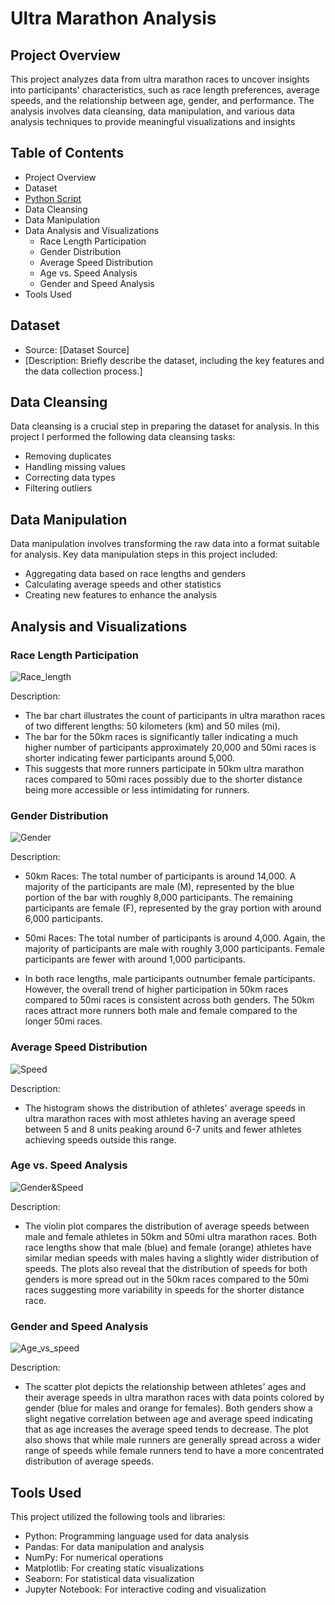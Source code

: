 # Ultra Marathon Analysis

## Project Overview

This project analyzes data from ultra marathon races to uncover insights into participants' characteristics, such as race length preferences, average speeds, and the relationship between age, gender, and performance. The analysis involves data cleansing, data manipulation, and various data analysis techniques to provide meaningful visualizations and insights

## Table of Contents
 - Project Overview
 - Dataset 
 - [Python Script](analysis.ipynb)
 - Data Cleansing
 - Data Manipulation
 - Data Analysis and Visualizations
    - Race Length Participation
    - Gender Distribution
    - Average Speed Distribution
    - Age vs. Speed Analysis
    - Gender and Speed Analysis
 - Tools Used


 ## Dataset
 - Source: [Dataset Source]
 - [Description: Briefly describe the dataset, including the key features and the data collection process.] 


 ## Data Cleansing
Data cleansing is a crucial step in preparing the dataset for analysis. In this project I performed the following data cleansing tasks:

 - Removing duplicates
 - Handling missing values
 - Correcting data types
 - Filtering outliers

 ## Data Manipulation
Data manipulation involves transforming the raw data into a format suitable for analysis. Key data manipulation steps in this project included:

 - Aggregating data based on race lengths and genders
 - Calculating average speeds and other statistics
 - Creating new features to enhance the analysis

## Analysis and Visualizations

### Race Length Participation
![Race_length](assets\Race_Length.png)


Description: 
 - The bar chart illustrates the count of participants in ultra marathon races of two different lengths: 50 kilometers (km) and 50 miles (mi).
 - The bar for the 50km races is significantly taller indicating a much higher number of participants approximately 20,000 and 50mi races is shorter indicating fewer participants around 5,000. 
 - This suggests that more runners participate in 50km ultra marathon races compared to 50mi races possibly due to the shorter distance being more accessible or less intimidating for runners.

### Gender Distribution
![Gender](assets\Gender.png)
   
Description: 
 - 50km Races: The total number of participants is around 14,000. A majority of the participants are male (M), represented by the blue portion of the bar with roughly 8,000 participants. The remaining participants are female (F), represented by the gray portion with around 6,000 participants.

 - 50mi Races: The total number of participants is around 4,000. Again, the majority of participants are male with roughly 3,000 participants. Female participants are fewer with around 1,000 participants.

 - In both race lengths, male participants outnumber female participants. However, the overall trend of higher participation in 50km races compared to 50mi races is consistent across both genders. The 50km races attract more runners both male and female compared to the longer 50mi races.

### Average Speed Distribution
![Speed](assets\Speed.png)
   
Description: 
  - The histogram shows the distribution of athletes' average speeds in ultra marathon races with most athletes having an average speed between 5 and 8 units peaking around 6-7 units and fewer athletes achieving speeds outside this range.

### Age vs. Speed Analysis
![Gender&Speed](assets\Gender_and_Speed.png)
    
Description: 
 - The violin plot compares the distribution of average   speeds between male and female athletes in 50km and 50mi ultra marathon races. Both race lengths show that male (blue) and female (orange) athletes have similar median speeds with males having a slightly wider distribution of speeds. The plots also reveal that the distribution of speeds for both genders is more spread out in the 50km races compared to the 50mi races suggesting more variability in speeds for the shorter distance race.

### Gender and Speed Analysis
![Age_vs_speed](assets\Age_vs_speed.png)
    
Description: 
 - The scatter plot depicts the relationship between athletes' ages and their average speeds in ultra marathon races with data points colored by gender (blue for males and orange for females). Both genders show a slight negative correlation between age and average speed indicating that as age increases the average speed tends to decrease. The plot also shows that while male runners are generally spread across a wider range of speeds while female runners tend to have a more concentrated distribution of average speeds.

## Tools Used
This project utilized the following tools and libraries:

 - Python: Programming language used for data analysis
 - Pandas: For data manipulation and analysis
 - NumPy: For numerical operations
 - Matplotlib: For creating static visualizations
 - Seaborn: For statistical data visualization
 - Jupyter Notebook: For interactive coding and visualization